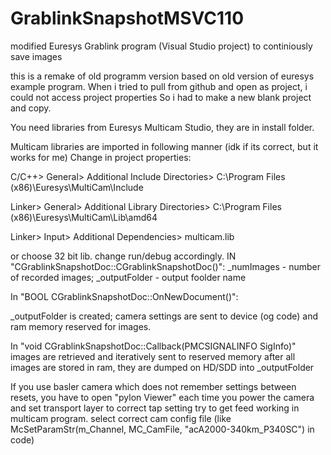 # GrablinkSnapshotMSVC110
modified Euresys Grablink program (Visual Studio project) to continiously save images


this is a remake of old programm version based on old version of euresys example program. 
When i tried to pull from github and open as project, i could not access project properties
So i had to make a new blank project and copy.

You need libraries from Euresys Multicam Studio, they are in install folder.

Multicam libraries are imported in following manner (idk if its correct, but it works for me)
Change in project properties:

C/C++> General> Additional Include Directories> C:\Program Files (x86)\Euresys\MultiCam\Include

Linker> General> Additional Library Directories> C:\Program Files (x86)\Euresys\MultiCam\Lib\amd64

Linker> Input> Additional Dependencies> multicam.lib

or choose 32 bit lib. change run/debug accordingly.
IN "CGrablinkSnapshotDoc::CGrablinkSnapshotDoc()":
_numImages - number of recorded images;
_outputFolder -  output foolder name


In "BOOL CGrablinkSnapshotDoc::OnNewDocument()":

_outputFolder is created; camera settings are sent to device (og code) and ram memory reserved for images.

In "void CGrablinkSnapshotDoc::Callback(PMCSIGNALINFO SigInfo)"
images are retrieved and iteratively sent to reserved memory
after all images are stored in ram, they are dumped on HD/SDD into _outputFolder

If you use basler camera which does not remember settings between resets, you have to open "pylon Viewer"
each time you power the camera and set transport layer to correct tap setting
try to get feed working in multicam program. select correct cam config file
(like McSetParamStr(m_Channel, MC_CamFile, "acA2000-340km_P340SC") in code)
